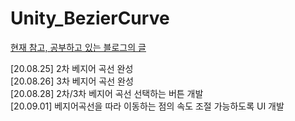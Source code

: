 # Unity_BezierCurve

[현재 참고, 공부하고 있는 블로그의 글](http://kyuniitale.blog.me/40022945907)  

[20.08.25] 2차 베지어 곡선 완성  
[20.08.26] 3차 베지어 곡선 완성  
[20.08.28] 2차/3차 베지어 곡선 선택하는 버튼 개발  
[20.09.01] 베지어곡선을 따라 이동하는 점의 속도 조절 가능하도록 UI 개발
